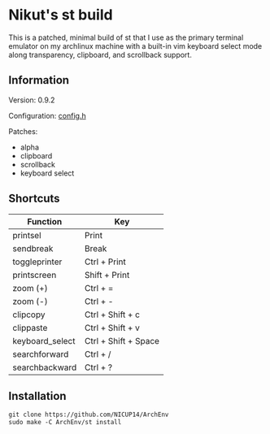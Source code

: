 # Nikut's st build

This is a patched, minimal build of st that I use as the primary terminal emulator on my archlinux machine with a built-in vim keyboard select mode along transparency, clipboard, and scrollback support.

## Information

Version: 0.9.2

Configuration: [config.h](../st/config.h)

Patches:

* alpha
* clipboard
* scrollback
* keyboard select

## Shortcuts

| Function         | Key
|------------------|----
| printsel         | Print
| sendbreak        | Break
| toggleprinter    | Ctrl + Print
| printscreen      | Shift + Print
| zoom (+)         | Ctrl + =
| zoom (-)         | Ctrl + -
| clipcopy         | Ctrl + Shift + c
| clippaste        | Ctrl + Shift + v
| keyboard_select  | Ctrl + Shift + Space
| searchforward    | Ctrl + /
| searchbackward   | Ctrl + ?

## Installation

```txt
git clone https://github.com/NICUP14/ArchEnv
sudo make -C ArchEnv/st install
```
